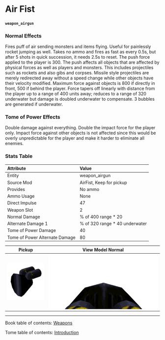 # Air Fist

#### `weapon_airgun`

### Normal Effects
Fires puff of air sending monsters and items flying. Useful for painlessly
rocket jumping as well.  Takes no ammo and fires as fast as every 0.5s, but
after 5 shots in quick succession, it needs 2.5s to reset. The push force
applied to the player is 300. The push affects all objects that are affected by
physical forces as well as players and monsters. This includes projectiles such
as rockets and also gibs and corpses. Missile style projectiles are merely
redirected away without a speed change while other objects have their velocity
modified. Maximum force against objects is 800 if directly in front, 500 if
behind the player. Force tapers off linearly with distance from the player up
to a range of 400 units away; reduces to a range of 320 underwater but damage
is doubled underwater to compensate. 3 bubbles are generated if underwater.

### Tome of Power Effects
Double damage against everything.  Double the impact force for the player only.
Impact force against other objects is not affected since this would be overly
unpredictable for the player and make it harder to eliminate all enemies.

### Stats Table

|Attribute                     |Value                          |
|:-----------------------------|:------------------------------|
|Entity                        |weapon_airgun                  |
|Source Mod                    |AirFist, Keep for pickup       |
|Provides                      |No ammo                        |
|Ammo Usage                    |None                           |
|Direct Impulse                |47                             |
|Weapon Slot                   |2                              |
|Normal Damage                 |% of 400 range * 20            |
|Alternate Damage 1            |% of 320 range * 40 underwater |
|Tome of Power Damage          |40                             |
|Tome of Power Alternate Damage|80                             |

|Pickup|View Model Normal|
|:---:|:---:|
![Picture](img/weapon_airgun.png)|![Picture](img/v_airfist.png)|


-------------------------------------------------------------------------------
Book table of contents: [Weapons](3.0-Weapons.md)
<br />

Tome table of contents: [Introduction](1.0-Introduction.md)